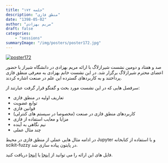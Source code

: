 ```yaml
---
title: "جلسه ۱۷۲"
description: "منطق فازی"
date: "1398-05-02"
author: "مریم بهزادی"
draft: false
categories:
    - "sessions"
summaryImage: "/img/posters/poster172.jpg"
---
```

[![poster172](../../img/posters/poster172.jpg)](../../img/poster172.jpg)

صد و هفتاد و دومین نشست شیرازلاگ با ارائه مریم بهزادی در دانشگاه شیراز با حضور اعضای محترم شیرازلاگ برگزار شد. در این نشست خانم بهزادی به معرفی منطق فازی پرداختند و به کاربردهای گسترده این علم در صنعت اشاره کردند. 

سرفصل هایی که در این نشست مورد بحث و گفتگو قرار گرفت عبارتند از:

* تعاریف اولیه در منطق فازی
* توابع عضویت
* قوانین فازی
* کاربردهای منطق فازی در صنعت (مخصوصا در سیستم های کنترلی)
* مزایا و معایب استفاده از فازی
* نیم نگاهی به آینده
* چند مثال عملی

در ادامه مثال هایی عملی از منطق فازی در محیط Jupyter و با استفاده از کتابخانه scikit-fuzzy در پایتون پیاده سازی شد.

فایل های این ارائه را می توانید از [اینجا](https://framagit.org/shirazlug/resources/tree/master/presentations/session_172)
یا [اینجا](https://www.slideshare.net/ShirazLUG/ss-174738955)
دریافت کنید.

